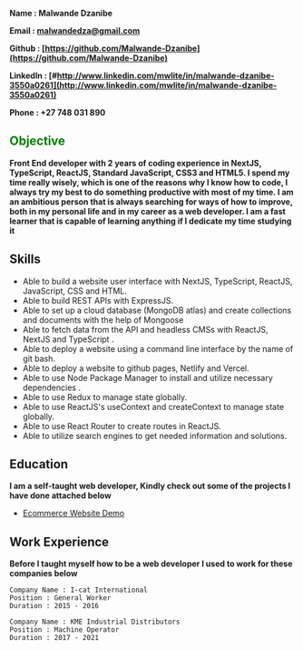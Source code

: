 
**Name : Malwande Dzanibe**

**Email : [malwandedza@gmail.com](mailto:malwandedza@gmail.com)**

**Github : [https://github.com/Malwande-Dzanibe](https://github.com/Malwande-Dzanibe)**

**LinkedIn : [#http://www.linkedin.com/mwlite/in/malwande-dzanibe-3550a0261](http://www.linkedin.com/mwlite/in/malwande-dzanibe-3550a0261)**

**Phone : +27 748 031 890**

## <font style="color : green">Objective</font> 

**Front End developer with 2 years of coding experience in NextJS, TypeScript, ReactJS, Standard JavaScript,   CSS3 and HTML5. I spend my time really wisely, which is one of the reasons why I know how to code, I 
always try my best to do something productive with most of my time. I am an ambitious person that is 
always searching for ways of how to improve, both in my personal life and in my career as a web developer. I am a fast learner that is capable of learning anything if I 
dedicate my time studying it**
    
## Skills

- Able to build a website user interface with NextJS, TypeScript, ReactJS, JavaScript, CSS and HTML. 
- Able to build REST APIs with ExpressJS. 
- Able to set up a cloud database (MongoDB atlas) and create collections and documents with the help of Mongoose
- Able to fetch data from the API and headless CMSs with ReactJS, NextJS and TypeScript . 
- Able to deploy a website using a command line interface by the name of git bash. 
- Able to deploy a website to github pages, Netlify and Vercel. 
- Able to use Node Package Manager to install and utilize necessary dependencies . 
- Able to use Redux to manage state globally. 
- Able  to use ReactJS's useContext and createContext to manage state globally. 
- Able to use React Router to  create routes in ReactJS. 
- Able to utilize search engines to get needed information and solutions.

## Education

**I am a self-taught web developer, Kindly check out some of the projects I have done attached below**

- [Ecommerce Website Demo](https://front-end-ecommerce-demo.vercel.app)

## Work Experience

**Before I taught myself how to be a web developer I used to work for these companies below**

```
Company Name : I-cat International 
Position : General Worker 
Duration : 2015 - 2016
``` 
```
Company Name : KME Industrial Distributors
Position : Machine Operator 
Duration : 2017 - 2021
```

